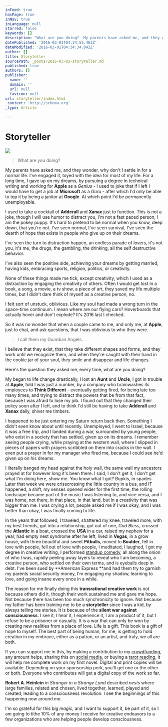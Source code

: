 ```yaml
---
inFeed: true
hasPage: true
inNav: true
inLanguage: null
starred: false
keywords: []
description: "What are you doing?  My parents have asked me, and they wonder, why don't I settle in for a normal life."
datePublished: '2016-03-01T04:34:55.463Z'
dateModified: '2016-03-01T04:34:34.842Z'
author: []
title: Storyteller
sourcePath: _posts/2016-03-01-storyteller.md
published: true
authors: []
publisher:
  name: ''
  domain: ''
  url: null
  favicon: null
url: storyteller/index.html
_context: 'http://schema.org'
_type: Article

---
```

# Storyteller
![](https://the-grid-user-content.s3-us-west-2.amazonaws.com/826af7f6-8656-4a04-923f-560d384d760e.png)

> What are you doing?
> 
> 

My parents have asked me, and they wonder, why don't I settle in for a normal life. I've engaged it, toyed with the idea for most of my life. For a long time, I gave up on my dreams, by pursuing a degree in technical writing and working for **Apple** as a _Genius_ - I used to joke that if I left I would have to get a job at **Microsoft** as a _Guru_ - after which I'd only be able to top it by being a janitor at **Google**. At which point I'd be permanently unemployable.

I used to take a cocktail of **Adderall** and **Xanax** just to function. This is not a joke, though I will use humor to distract you, I'm not a fast paced person, I am the pokey puppy. It's hard to pretend to be normal when you know, deep down, that you're not. I've seen normal, I've seen survival, I've seen the dearth of hope that exists in people who give up on their dreams.

I've seen the turn to distraction happen, an endless parade of lovers, it's not you, it's me, the drugs, the gambling, the drinking, all the self destructive behavior.

I've also seen the positive side, achieving your dreams by getting married, having kids, embracing sports, religion, politics, or creativity.

None of these things made me tick, except creativity, which I used as a distraction by engaging the creativity of others. Often I would get lost in a book, a song, a movie, a tv show, a piece of art, they saved my life multiple times, but I didn't dare think of myself as a creative person, no.

I felt sort of unstuck, oblivious. Like my soul had made a wrong turn in the space-time continuum. I mean where are our flying cars? Hoverboards that actually hover and don't explode? It's 2016 last I checked.

So it was no wonder that when a couple came to me, and only me, at **Apple**, just to chat, and ask questions, that I was oblivious to who they were.

> I call them my Guardian Angels.

I believe that they exist, that they take different shapes and forms, and they work until we recognize them, and when they're caught with their hand in the cookie jar of your soul, they smile and disappear and life changes.

Here's the question they asked me, every time, what are you doing?

My began to life change drastically, I lost an **Aunt** and **Uncle**, I got in trouble at **Apple**, told I was just a number, by a company who brainwashes its employees to **Think Different** - eventually getting fired, for being late too many times, and trying to distract the powers that be from that fact, because I was afraid to lose my job. I found out that they changed their policy soon after I left, and to think I'd still be having to take **Adderall** and **Xanax** daily, shiver me timbers.

I happened to be just entering my Saturn return back then. Something I didn't even know about until recently. Unemployed, I went to Israel, because it was a free trip, and I landed during a war, surrounded by young people, who exist in a society that has settled, given up on its dreams. I remember seeing people crying, while praying at the western wall, where I slipped in pieces of papers with prayers scribbled on them into cracks in the wall. I even put a prayer in for my manager who fired me, because I could see he'd given up on his dreams.

I literally banged my head against the holy wall, the same wall my ancestors prayed at for however long it's been there. I said, I don't get it, I don't get what I'm doing here, show me. You know what I got? Bupkis, in spades. Later that week we were crisscrossing the little country in a bus, and IT happened, a shift, my senses opened wider for the first time, the rolling landscape became part of the music I was listening to, and vice versa, and I was home, not there, in that place, in that land, but in a creativity that was bigger than me. I was crying a lot, people asked me if I was okay, and I was better than okay, I was finally coming to life.

In the years that followed, I traveled, shattered my knee, traveled more, with my best friends, got into a relationship, got out of one, _God Bless_, crossed the **Atlantic** in a boat, crossed the **USA** in a car, raised my nephew for a year, had empty nest syndrome after he left, lived in **Vegas**, in a grow house, with three beautiful and sweet **Pitbulls**, moved to **Boulder**, fell in love with people, fell out of love with people, I meditated, I laughed, I got my degree in creative writing, I performed [standup comedy][0], all along the onion of who I was, rapidly peeling away layers to reveal who I am becoming, a creative person, who settled on their own terms, and is eyeballs deep in debt. I've been sued by **American Express **and had them try to garnish my parents social security money, I'm engaging my shadow, learning to love, and going insane every once in a while.

The reason for me finally doing this **transrational creative work** is not because others did it, though their work sustained me and gave me hope. Not because there has been too much synchronicity to ignore. Not because my father has been training me to be a **storyteller** since I was a kid, by always telling me stories. It is because of the **silent war against consciousness**. I see it, I hear it, I experience it, I am a product of it, but I refuse to be a prisoner or casualty. It is a war that can only be won by creating new realities from a place of love. Life is a gift. This book is a gift of hope to myself. The best part of being human, for me, is getting to hold creation in my embrace, either as a patron, or an artist, and truly, we all are both.

If you can support me in this, by making a contribution to my [crowdfunding][1], any amount helps, sharing this on [social media][2], or buying a [tarot reading][3], it will help me complete work on my first novel. Digital and print copies will be available. Depending on your sponsorship perk, you'll get one or the other or both. Everyone who contributes will get a digital copy of the work so far.

**Robert A. Heinlein** in _Stranger in a Strange Land_ described _nests_ where large families, related and chosen, lived together, learned, played and created, leading to a consciousness revolution. I see the beginnings of this happening now around me.

I'm so grateful for this _big magic_, and I want to support it, be part of it, so I am going to tithe 10% of any money I receive for creative endeavors to a few organizations who are helping people develop consciousness.

[0]: https://www.youtube.com/watch?v=TvUKahHeZFg&feature=youtu.be
[1]: http://igg.me/at/priya/
[2]: http://facebook.com/priyaand/
[3]: http://www.somaganesha.com/art-of-tarot/